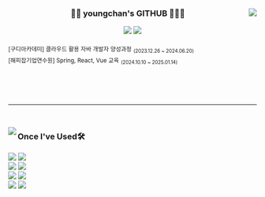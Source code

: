 <div align="center">

  <img align="right" src="https://github-readme-stats.vercel.app/api?username=yckim8721&show_icons=true&theme=dark&hide="/>

### 🏃‍➡️ youngchan's GITHUB 🏃‍♂️‍➡️

<a href="https://github.com/yckim8721"><img src="https://hits.seeyoufarm.com/api/count/incr/badge.svg?url=https%3A%2F%2Fgithub.com%2Fyckim8721&count_bg=%23000000&title_bg=%23000000&icon=github.svg&icon_color=%23E7E7E7&title=GitHub&edge_flat=false)"/></a> <a href="https://solved.ac/yckim8721"><img src="http://mazassumnida.wtf/api/mini/generate_badge?boj=yckim8721"/></a>


<div align="left">

<sub>[구디아카데미] 클라우드 활용 자바 개발자 양성과정</sub> <sub><sub>(2023.12.26 ~ 2024.06.20)</sub></sub> <br />
<sub>[해피잡기업연수원] Spring, React, Vue 교육</sub> <sub><sub>(2024.10.10 ~ 2025.01.14)</sub></sub>

<br />
<br />
<br />
</div>
</div>

 ---

<br />

<img align="left" src="https://github-readme-stats.vercel.app/api/top-langs/?username=yckim8721&theme=dark&exclude_repo=Computer-Science-Engineering&layout=compact&langs_count=10"/></a>

<div align="left">

### Once I've Used🛠️
<img src="https://img.shields.io/badge/HTML5-E34F26?style=for-the-badge&logo=html5&logoColor=white"/>
<img src="https://img.shields.io/badge/CSS3-1572B6?style=for-the-badge&logo=css3&logoColor=white"/>
<br>
<img src="https://img.shields.io/badge/JavaScript-F7DF1E?style=for-the-badge&logo=javascript&logoColor=white"/>
<img src="https://img.shields.io/badge/Typescript-3178C6?style=for-the-badge&logo=typescript&logoColor=white"/>
<br/>
<img src="https://img.shields.io/badge/react-%2361DAFB.svg?&style=for-the-badge&logo=react&logoColor=white" />
<img src="https://img.shields.io/badge/vue.js-4FC08D?style=for-the-badge&logo=vue.js&logoColor=white">
<br />
<img src="https://img.shields.io/badge/java-007396?style=for-the-badge&logo=java&logoColor=white">
<img src="https://img.shields.io/badge/spring-6DB33F?style=for-the-badge&logo=spring&logoColor=white">
<br/>
<br/>
